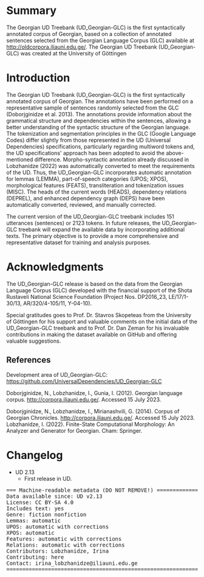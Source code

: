 # Summary

The Georgian UD Treebank (UD_Georgian-GLC) is the first syntactically annotated corpus of Georgian, based on a collection of annotated sentences selected from the Georgian Language Corpus (GLC) available at http://oldcorpora.iliauni.edu.ge/. The Georgian UD Treebank (UD_Georgian-GLC) was created at the University of Göttingen

# Introduction

The Georgian UD Treebank (UD_Georgian-GLC) is the first syntactically annotated corpus of Georgian. The annotations have been performed on a representative sample of sentences randomly selected from the GLC (Doborjginidze et al. 2013). The annotations provide information about the grammatical structure and dependencies within the sentences, allowing a better understanding of the syntactic structure of the Georgian language. The tokenization and segmentation principles in the GLC (Google Language Codes) differ slightly from those represented in the UD (Universal Dependencies) specifications, particularly regarding multiword tokens and, the UD specifications' approach has been adopted to avoid the above-mentioned difference. Morpho-syntactic annotation already discussed in Lobzhanidze (2022) was automatically converted to meet the requirements of the UD. Thus, the UD_Georgian-GLC incorporates automatic annotation for lemmas (LEMMA), part-of-speech categories (UPOS; XPOS), morphological features (FEATS), transliteration and tokenization issues (MISC). The heads of the current words (HEADS), dependency relations (DEPREL), and enhanced dependency graph (DEPS) have been automatically converted, reviewed, and manually corrected.

The current version of the UD_Georgian-GLC treebank includes 151 utterances (sentences) or 2123 tokens. In future releases, the UD_Georgian-GLC treebank will expand the available data by incorporating additional texts. The primary objective is to provide a more comprehensive and representative dataset for training and analysis purposes.

# Acknowledgments

The UD_Georgian-GLC release is based on the data from the Georgian Language Corpus (GLC) developed with the financial support of the Shota Rustaveli National Science Foundation (Project Nos. DP2016_23, LE/17/1-30/13, AR/320/4-105/11, Y-04-10). 

Special gratitudes goes to Prof. Dr. Stavros Skopeteas from the University of Göttingen for his support and valuable comments on the initial data of the UD_Georgian-GLC treebank and to Prof. Dr. Dan Zeman for his invaluable contributions in making the dataset available on GitHub and offering valuable suggestions.

## References
Development area of UD_Georgian-GLC: https://github.com/UniversalDependencies/UD_Georgian-GLC 

Doborjginidze, N., Lobzhanidze, I., Gunia, I. (2012). Georgian language corpus. http://corpora.iliauni.edu.ge/. Accessed 15 July 2023. 

Doborjginidze, N., Lobzhanidze, I., Mirianashvili, G. (2014). Corpus of Georgian Chronicles. http://corpora.iliauni.edu.ge/. Accessed 15 July 2023. Lobzhanidze, I. (2022). Finite-State Computational Morphology: An Analyzer and Generator for Georgian. Cham: Springer.

# Changelog

* UD 2.13
  * First release in UD.

<pre>
=== Machine-readable metadata (DO NOT REMOVE!) ================================
Data available since: UD v2.13
License: CC BY-SA 4.0
Includes text: yes
Genre: fiction nonfiction
Lemmas: automatic
UPOS: automatic with corrections
XPOS: automatic 
Features: automatic with corrections
Relations: automatic with corrections
Contributors: Lobzhanidze, Irina
Contributing: here
Contact: irina_lobzhanidze@iliauni.edu.ge
===============================================================================
</pre>
